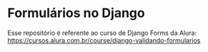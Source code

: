 # Formulários no Django

Esse repositório é referente ao curso de Django Forms da Alura: 
https://cursos.alura.com.br/course/django-validando-formularios
